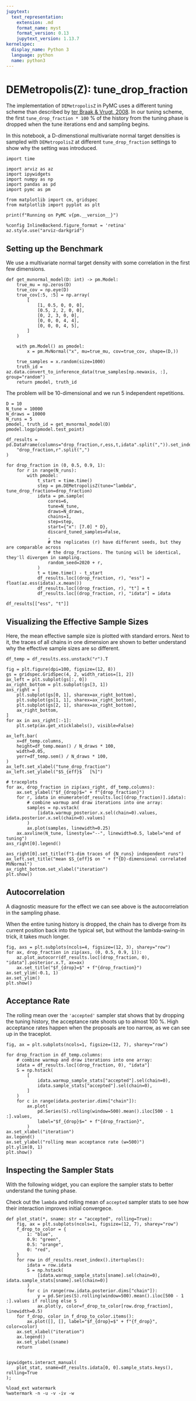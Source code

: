 ```yaml
---
jupytext:
  text_representation:
    extension: .md
    format_name: myst
    format_version: 0.13
    jupytext_version: 1.13.7
kernelspec:
  display_name: Python 3
  language: python
  name: python3
---
```


# DEMetropolis(Z): tune_drop_fraction
The implementation of `DEMetropolisZ` in PyMC uses a different tuning scheme than described by [ter Braak & Vrugt, 2008](https://doi.org/10.1007/s11222-008-9104-9).
In our tuning scheme, the first `tune_drop_fraction * 100` % of the history from the tuning phase is dropped when the tune iterations end and sampling begins.

In this notebook, a D-dimenstional multivariate normal target densities is sampled with `DEMetropolisZ` at different `tune_drop_fraction` settings to show why the setting was introduced.

```{code-cell} ipython3
import time

import arviz as az
import ipywidgets
import numpy as np
import pandas as pd
import pymc as pm

from matplotlib import cm, gridspec
from matplotlib import pyplot as plt

print(f"Running on PyMC v{pm.__version__}")
```

```{code-cell} ipython3
%config InlineBackend.figure_format = 'retina'
az.style.use("arviz-darkgrid")
```

## Setting up the Benchmark
We use a multivariate normal target density with some correlation in the first few dimensions.

```{code-cell} ipython3
def get_mvnormal_model(D: int) -> pm.Model:
    true_mu = np.zeros(D)
    true_cov = np.eye(D)
    true_cov[:5, :5] = np.array(
        [
            [1, 0.5, 0, 0, 0],
            [0.5, 2, 2, 0, 0],
            [0, 2, 3, 0, 0],
            [0, 0, 0, 4, 4],
            [0, 0, 0, 4, 5],
        ]
    )

    with pm.Model() as pmodel:
        x = pm.MvNormal("x", mu=true_mu, cov=true_cov, shape=(D,))

    true_samples = x.random(size=1000)
    truth_id = az.data.convert_to_inference_data(true_samples[np.newaxis, :], group="random")
    return pmodel, truth_id
```

The problem will be 10-dimensional and we run 5 independent repetitions.

```{code-cell} ipython3
D = 10
N_tune = 10000
N_draws = 10000
N_runs = 5
pmodel, truth_id = get_mvnormal_model(D)
pmodel.logp(pmodel.test_point)
```

```{code-cell} ipython3
df_results = pd.DataFrame(columns="drop_fraction,r,ess,t,idata".split(",")).set_index(
    "drop_fraction,r".split(",")
)

for drop_fraction in (0, 0.5, 0.9, 1):
    for r in range(N_runs):
        with pmodel:
            t_start = time.time()
            step = pm.DEMetropolisZ(tune="lambda", tune_drop_fraction=drop_fraction)
            idata = pm.sample(
                cores=6,
                tune=N_tune,
                draws=N_draws,
                chains=1,
                step=step,
                start={"x": [7.0] * D},
                discard_tuned_samples=False,
                ,
                # the replicates (r) have different seeds, but they are comparable across
                # the drop_fractions. The tuning will be identical, they'll divergen in sampling.
                random_seed=2020 + r,
            )
            t = time.time() - t_start
            df_results.loc[(drop_fraction, r), "ess"] = float(az.ess(idata).x.mean())
            df_results.loc[(drop_fraction, r), "t"] = t
            df_results.loc[(drop_fraction, r), "idata"] = idata
```

```{code-cell} ipython3
df_results[["ess", "t"]]
```

## Visualizing the Effective Sample Sizes
Here, the mean effective sample size is plotted with standard errors. Next to it, the traces of all chains in one dimension are shown to better understand why the effective sample sizes are so different.

```{code-cell} ipython3
df_temp = df_results.ess.unstack("r").T

fig = plt.figure(dpi=100, figsize=(12, 8))
gs = gridspec.GridSpec(4, 2, width_ratios=[1, 2])
ax_left = plt.subplot(gs[:, 0])
ax_right_bottom = plt.subplot(gs[3, 1])
axs_right = [
    plt.subplot(gs[0, 1], sharex=ax_right_bottom),
    plt.subplot(gs[1, 1], sharex=ax_right_bottom),
    plt.subplot(gs[2, 1], sharex=ax_right_bottom),
    ax_right_bottom,
]
for ax in axs_right[:-1]:
    plt.setp(ax.get_xticklabels(), visible=False)

ax_left.bar(
    x=df_temp.columns,
    height=df_temp.mean() / N_draws * 100,
    width=0.05,
    yerr=df_temp.sem() / N_draws * 100,
)
ax_left.set_xlabel("tune_drop_fraction")
ax_left.set_ylabel("$S_{eff}$   [%]")

# traceplots
for ax, drop_fraction in zip(axs_right, df_temp.columns):
    ax.set_ylabel("$f_{drop}$=" + f"{drop_fraction}")
    for r, idata in enumerate(df_results.loc[(drop_fraction)].idata):
        # combine warmup and draw iterations into one array:
        samples = np.vstack(
            [idata.warmup_posterior.x.sel(chain=0).values, idata.posterior.x.sel(chain=0).values]
        )
        ax.plot(samples, linewidth=0.25)
    ax.axvline(N_tune, linestyle="--", linewidth=0.5, label="end of tuning")
axs_right[0].legend()

axs_right[0].set_title(f"1-dim traces of {N_runs} independent runs")
ax_left.set_title("mean $S_{eff}$ on " + f"{D}-dimensional correlated MVNormal")
ax_right_bottom.set_xlabel("iteration")
plt.show()
```

## Autocorrelation
A diagnostic measure for the effect we can see above is the autocorrelation in the sampling phase.

When the entire tuning history is dropped, the chain has to diverge from its current position back into the typical set, but without the lambda-swing-in trick, it takes much longer.

```{code-cell} ipython3
fig, axs = plt.subplots(ncols=4, figsize=(12, 3), sharey="row")
for ax, drop_fraction in zip(axs, (0, 0.5, 0.9, 1)):
    az.plot_autocorr(df_results.loc[(drop_fraction, 0), "idata"].posterior.x.T, ax=ax)
    ax.set_title("$f_{drop}=$" + f"{drop_fraction}")
ax.set_ylim(-0.1, 1)
ax.set_ylim()
plt.show()
```

## Acceptance Rate
The rolling mean over the `'accepted'` sampler stat shows that by dropping the tuning history, the acceptance rate shoots up to almost 100 %. High acceptance rates happen when the proposals are too narrow, as we can see up in the traceplot.

```{code-cell} ipython3
fig, ax = plt.subplots(ncols=1, figsize=(12, 7), sharey="row")

for drop_fraction in df_temp.columns:
    # combine warmup and draw iterations into one array:
    idata = df_results.loc[(drop_fraction, 0), "idata"]
    S = np.hstack(
        [
            idata.warmup_sample_stats["accepted"].sel(chain=0),
            idata.sample_stats["accepted"].sel(chain=0),
        ]
    )
    for c in range(idata.posterior.dims["chain"]):
        ax.plot(
            pd.Series(S).rolling(window=500).mean().iloc[500 - 1 :].values,
            label="$f_{drop}$=" + f"{drop_fraction}",
        )
ax.set_xlabel("iteration")
ax.legend()
ax.set_ylabel("rolling mean acceptance rate (w=500)")
plt.ylim(0, 1)
plt.show()
```

## Inspecting the Sampler Stats
With the following widget, you can explore the sampler stats to better understand the tuning phase.

Check out the `lambda` and rolling mean of `accepted` sampler stats to see how their interaction improves initial convergece.

```{code-cell} ipython3
def plot_stat(*, sname: str = "accepted", rolling=True):
    fig, ax = plt.subplots(ncols=1, figsize=(12, 7), sharey="row")
    f_drop_to_color = {
        1: "blue",
        0.9: "green",
        0.5: "orange",
        0: "red",
    }
    for row in df_results.reset_index().itertuples():
        idata = row.idata
        S = np.hstack(
            [idata.warmup_sample_stats[sname].sel(chain=0), idata.sample_stats[sname].sel(chain=0)]
        )
        for c in range(row.idata.posterior.dims["chain"]):
            y = pd.Series(S).rolling(window=500).mean().iloc[500 - 1 :].values if rolling else S
            ax.plot(y, color=f_drop_to_color[row.drop_fraction], linewidth=0.5)
    for f_drop, color in f_drop_to_color.items():
        ax.plot([], [], label="$f_{drop}=$" + f"{f_drop}", color=color)
    ax.set_xlabel("iteration")
    ax.legend()
    ax.set_ylabel(sname)
    return


ipywidgets.interact_manual(
    plot_stat, sname=df_results.idata[0, 0].sample_stats.keys(), rolling=True
);
```

```{code-cell} ipython3
%load_ext watermark
%watermark -n -u -v -iv -w
```
